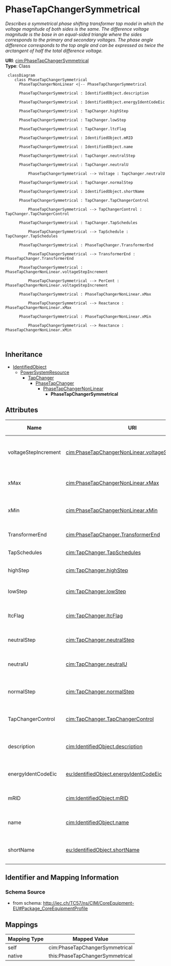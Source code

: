 # PhaseTapChangerSymmetrical


_Describes a symmetrical phase shifting transformer tap model in which the voltage magnitude of both sides is the same. The difference voltage magnitude is the base in an equal-sided triangle where the sides corresponds to the primary and secondary voltages. The phase angle difference corresponds to the top angle and can be expressed as twice the arctangent of half the total difference voltage._





**URI**: [cim:PhaseTapChangerSymmetrical](http://iec.ch/TC57/CIM100#PhaseTapChangerSymmetrical)<br />
**Type**: Class




```mermaid
 classDiagram
    class PhaseTapChangerSymmetrical
      PhaseTapChangerNonLinear <|-- PhaseTapChangerSymmetrical
      
      PhaseTapChangerSymmetrical : IdentifiedObject.description
        
      PhaseTapChangerSymmetrical : IdentifiedObject.energyIdentCodeEic
        
      PhaseTapChangerSymmetrical : TapChanger.highStep
        
      PhaseTapChangerSymmetrical : TapChanger.lowStep
        
      PhaseTapChangerSymmetrical : TapChanger.ltcFlag
        
      PhaseTapChangerSymmetrical : IdentifiedObject.mRID
        
      PhaseTapChangerSymmetrical : IdentifiedObject.name
        
      PhaseTapChangerSymmetrical : TapChanger.neutralStep
        
      PhaseTapChangerSymmetrical : TapChanger.neutralU
        
          PhaseTapChangerSymmetrical --> Voltage : TapChanger.neutralU
        
      PhaseTapChangerSymmetrical : TapChanger.normalStep
        
      PhaseTapChangerSymmetrical : IdentifiedObject.shortName
        
      PhaseTapChangerSymmetrical : TapChanger.TapChangerControl
        
          PhaseTapChangerSymmetrical --> TapChangerControl : TapChanger.TapChangerControl
        
      PhaseTapChangerSymmetrical : TapChanger.TapSchedules
        
          PhaseTapChangerSymmetrical --> TapSchedule : TapChanger.TapSchedules
        
      PhaseTapChangerSymmetrical : PhaseTapChanger.TransformerEnd
        
          PhaseTapChangerSymmetrical --> TransformerEnd : PhaseTapChanger.TransformerEnd
        
      PhaseTapChangerSymmetrical : PhaseTapChangerNonLinear.voltageStepIncrement
        
          PhaseTapChangerSymmetrical --> PerCent : PhaseTapChangerNonLinear.voltageStepIncrement
        
      PhaseTapChangerSymmetrical : PhaseTapChangerNonLinear.xMax
        
          PhaseTapChangerSymmetrical --> Reactance : PhaseTapChangerNonLinear.xMax
        
      PhaseTapChangerSymmetrical : PhaseTapChangerNonLinear.xMin
        
          PhaseTapChangerSymmetrical --> Reactance : PhaseTapChangerNonLinear.xMin
        
      
```





## Inheritance
* [IdentifiedObject](IdentifiedObject.md)
    * [PowerSystemResource](PowerSystemResource.md)
        * [TapChanger](TapChanger.md)
            * [PhaseTapChanger](PhaseTapChanger.md)
                * [PhaseTapChangerNonLinear](PhaseTapChangerNonLinear.md)
                    * **PhaseTapChangerSymmetrical**



## Attributes


| Name | URI | Cardinality and Range | Description | Inheritance |
| ---  | --- | --- | --- | --- |
| voltageStepIncrement | [cim:PhaseTapChangerNonLinear.voltageStepIncrement](http://iec.ch/TC57/CIM100#PhaseTapChangerNonLinear.voltageStepIncrement) | 1..1 <br />  [PerCent](PerCent.md)  | The voltage step increment on the out of phase winding (the PowerTransformerE... | [PhaseTapChangerNonLinear](PhaseTapChangerNonLinear.md) |
| xMax | [cim:PhaseTapChangerNonLinear.xMax](http://iec.ch/TC57/CIM100#PhaseTapChangerNonLinear.xMax) | 1..1 <br />  [Reactance](Reactance.md)  | The reactance depends on the tap position according to a "u" shaped curve | [PhaseTapChangerNonLinear](PhaseTapChangerNonLinear.md) |
| xMin | [cim:PhaseTapChangerNonLinear.xMin](http://iec.ch/TC57/CIM100#PhaseTapChangerNonLinear.xMin) | 1..1 <br />  [Reactance](Reactance.md)  | The reactance depend on the tap position according to a "u" shaped curve | [PhaseTapChangerNonLinear](PhaseTapChangerNonLinear.md) |
| TransformerEnd | [cim:PhaseTapChanger.TransformerEnd](http://iec.ch/TC57/CIM100#PhaseTapChanger.TransformerEnd) | 1..1 <br />  [TransformerEnd](TransformerEnd.md)  | Transformer end to which this phase tap changer belongs | [PhaseTapChanger](PhaseTapChanger.md) |
| TapSchedules | [cim:TapChanger.TapSchedules](http://iec.ch/TC57/CIM100#TapChanger.TapSchedules) | 0..* <br />  [TapSchedule](TapSchedule.md)  | A TapChanger can have TapSchedules | [TapChanger](TapChanger.md) |
| highStep | [cim:TapChanger.highStep](http://iec.ch/TC57/CIM100#TapChanger.highStep) | 1..1 <br />  integer  | Highest possible tap step position, advance from neutral | [TapChanger](TapChanger.md) |
| lowStep | [cim:TapChanger.lowStep](http://iec.ch/TC57/CIM100#TapChanger.lowStep) | 1..1 <br />  integer  | Lowest possible tap step position, retard from neutral | [TapChanger](TapChanger.md) |
| ltcFlag | [cim:TapChanger.ltcFlag](http://iec.ch/TC57/CIM100#TapChanger.ltcFlag) | 1..1 <br />  boolean  | Specifies whether or not a TapChanger has load tap changing capabilities | [TapChanger](TapChanger.md) |
| neutralStep | [cim:TapChanger.neutralStep](http://iec.ch/TC57/CIM100#TapChanger.neutralStep) | 1..1 <br />  integer  | The neutral tap step position for this winding | [TapChanger](TapChanger.md) |
| neutralU | [cim:TapChanger.neutralU](http://iec.ch/TC57/CIM100#TapChanger.neutralU) | 1..1 <br />  [Voltage](Voltage.md)  | Voltage at which the winding operates at the neutral tap setting | [TapChanger](TapChanger.md) |
| normalStep | [cim:TapChanger.normalStep](http://iec.ch/TC57/CIM100#TapChanger.normalStep) | 1..1 <br />  integer  | The tap step position used in "normal" network operation for this winding | [TapChanger](TapChanger.md) |
| TapChangerControl | [cim:TapChanger.TapChangerControl](http://iec.ch/TC57/CIM100#TapChanger.TapChangerControl) | 0..1 <br />  [TapChangerControl](TapChangerControl.md)  | The regulating control scheme in which this tap changer participates | [TapChanger](TapChanger.md) |
| description | [cim:IdentifiedObject.description](http://iec.ch/TC57/CIM100#IdentifiedObject.description) | 0..1 <br />  string  | The description is a free human readable text describing or naming the object | [IdentifiedObject](IdentifiedObject.md) |
| energyIdentCodeEic | [eu:IdentifiedObject.energyIdentCodeEic](http://iec.ch/TC57/CIM100-European#IdentifiedObject.energyIdentCodeEic) | 0..1 <br />  string  | The attribute is used for an exchange of the EIC code (Energy identification ... | [IdentifiedObject](IdentifiedObject.md) |
| mRID | [cim:IdentifiedObject.mRID](http://iec.ch/TC57/CIM100#IdentifiedObject.mRID) | 1..1 <br />  string  | Master resource identifier issued by a model authority | [IdentifiedObject](IdentifiedObject.md) |
| name | [cim:IdentifiedObject.name](http://iec.ch/TC57/CIM100#IdentifiedObject.name) | 1..1 <br />  string  | The name is any free human readable and possibly non unique text naming the o... | [IdentifiedObject](IdentifiedObject.md) |
| shortName | [eu:IdentifiedObject.shortName](http://iec.ch/TC57/CIM100-European#IdentifiedObject.shortName) | 0..1 <br />  string  | The attribute is used for an exchange of a human readable short name with len... | [IdentifiedObject](IdentifiedObject.md) |









## Identifier and Mapping Information







### Schema Source


* from schema: http://iec.ch/TC57/ns/CIM/CoreEquipment-EU#Package_CoreEquipmentProfile





## Mappings

| Mapping Type | Mapped Value |
| ---  | ---  |
| self | cim:PhaseTapChangerSymmetrical |
| native | this:PhaseTapChangerSymmetrical |




